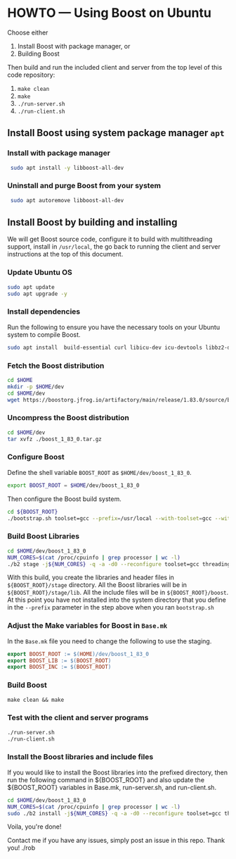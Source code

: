 # HOWTO &mdash; Using Boost on Ubuntu

Choose either
1. Install Boost with package manager, or
2. Building Boost

Then build and run the included client and server from the top level of this code repository:
1. ```make clean```
2. ```make```
3. ```./run-server.sh```
4. ```./run-client.sh```

## Install Boost using system package manager ```apt```

### Install with package manager
```bash
 sudo apt install -y libboost-all-dev
```

### Uninstall and purge Boost from your system
```bash
 sudo apt autoremove libboost-all-dev
```

## Install Boost by building and installing
We will get Boost source code, configure it to build with multithreading support, install in ```/usr/local```, the go back to running the client and server instructions at the top of this document.

### Update Ubuntu OS
```bash
sudo apt update
sudo apt upgrade -y
```

### Install dependencies
Run the following to ensure you have the necessary tools on your Ubuntu system to compile Boost.

```bash
sudo apt install  build-essential curl libicu-dev icu-devtools libbz2-dev libffi-dev liblzma-dev libncursesw5-dev libreadline-dev libsqlite3-dev libssl-dev libxml2-dev libxmlsec1-dev llvm make cmake automake autoconf tk-dev wget xz-utils zlib1g-dev python3
```

### Fetch the Boost distribution
```bash
cd $HOME
mkdir -p $HOME/dev
cd $HOME/dev
wget https://boostorg.jfrog.io/artifactory/main/release/1.83.0/source/boost_1_83_0.tar.gz
```

### Uncompress the Boost distribution
```bash
cd $HOME/dev
tar xvfz ./boost_1_83_0.tar.gz
```

### Configure Boost
Define the shell variable ```BOOST_ROOT``` as ```$HOME/dev/boost_1_83_0```.
```bash
export BOOST_ROOT = $HOME/dev/boost_1_83_0
```

Then configure the Boost build system.
```bash
cd ${BOOST_ROOT}
./bootstrap.sh toolset=gcc --prefix=/usr/local --with-toolset=gcc --with-python=python3 --with-icu
```

### Build Boost Libraries
```bash
cd $HOME/dev/boost_1_83_0
NUM_CORES=$(cat /proc/cpuinfo | grep processor | wc -l)
./b2 stage -j${NUM_CORES} -q -a -d0 --reconfigure toolset=gcc threading=multi --layout=system variant=release --without-graph_parallel --build-type=minimal cxxflags="-std=c++11 -w" linkflags="-lm -lpthread"
```
With this build, you create the libraries and header files in ```${BOOST_ROOT}/stage``` directory. All the Boost libraries will be in ```${BOOST_ROOT}/stage/lib```. All the include files will be in ```${BOOST_ROOT}/boost```. At this point you have not installed into the system directory that you define in the ```--prefix``` parameter in the step above when you ran ```bootstrap.sh```

### Adjust the Make variables for Boost in ```Base.mk```
In the ```Base.mk``` file you need to change the following to use the staging.
```Makefile
export BOOST_ROOT := $(HOME)/dev/boost_1_83_0
export BOOST_LIB := $(BOOST_ROOT)
export BOOST_INC := $(BOOST_ROOT)
```

### Build Boost
```Makefile
make clean && make
```

### Test with the client and server programs
```Makefile
./run-server.sh
./run-client.sh
```

### Install the Boost libraries and include files
If you would like to install the Boost libraries into the prefixed directory, then run the following command in ${BOOST_ROOT} and also update the ${BOOST_ROOT} variables in Base.mk, run-server.sh, and run-client.sh.
```bash
cd $HOME/dev/boost_1_83_0
NUM_CORES=$(cat /proc/cpuinfo | grep processor | wc -l)
sudo ./b2 install -j${NUM_CORES} -q -a -d0 --reconfigure toolset=gcc threading=multi --layout=system variant=release --without-graph_parallel --build-type=minimal cxxflags="-std=c++11 -w" linkflags="-lm -lpthread"
```

Voila, you're done!

Contact me if you have any issues, simply post an issue in this repo.
Thank you!
./rob